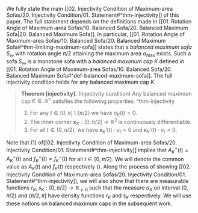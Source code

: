 We fully state the main [[02. Injectivity Condition of Maximum-area Sofas/20. Injectivity Condition/01. Statement#^thm-injectivity]] of this paper. The full statement depends on the definitions made in [[01. Rotation Angle of Maximum-area Sofas/10. Balanced Sofa/20. Balanced Maximum Sofa|20. Balanced Maximum Sofa]]. In particular, [[01. Rotation Angle of Maximum-area Sofas/10. Balanced Sofa/20. Balanced Maximum Sofa#^thm-limiting-maximum-sofa]] states that a _balanced maximum sofa_ $S_{\infty}$ with rotation angle $\pi/2$ attaining the maximum area $\alpha_{\max}$ exists. Such a sofa $S_{\infty}$ is a monotone sofa with a _balanced maximum cap_ $K$ defined in [[01. Rotation Angle of Maximum-area Sofas/10. Balanced Sofa/20. Balanced Maximum Sofa#^def-balanced-maximum-sofa]]. The full injectivity condition holds for any balanced maximum cap $K$.

> __Theorem [injectivity].__ (Injectivity condition) Any balanced maximum cap $K \in \mathcal{K}^\mathrm{c}$ satisfies the following properties. ^thm-injectivity
> 
> 1. For any $t \in [0, \pi] \setminus \left\{ \pi/2 \right\}$ we have $\sigma_K(t) = 0$.
> 2. The inner corner $\mathbf{x}_K : [0, \pi/2] \to \mathbb{R}^2$ is continuously differentiable.
> 3. For all $t \in (0, \pi/2)$, we have $\mathbf{x}_K'(t) \cdot u_t < 0$ and $\mathbf{x}_K'(t) \cdot v_t > 0$.

Note that (1) of[[02. Injectivity Condition of Maximum-area Sofas/20. Injectivity Condition/01. Statement#^thm-injectivity]] implies that $A_K^+(t) = A_K^-(t)$ and $f_K^+(t) = f_K^-(t)$ for all $t \in [0, \pi/2)$. We will denote the common value as $A_K(t)$ and $f_K(t)$ respectively (). Along the process of showing [[02. Injectivity Condition of Maximum-area Sofas/20. Injectivity Condition/01. Statement#^thm-injectivity]], we will also show that there are measurable functions $r_K, s_K : [0, \pi/2] \to \mathbb{R}_{\geq 0}$ such that the measure $\sigma_K$ on interval $[0, \pi/2)$ and $(\pi/2, \pi]$ have density functions $r_K$ and $s_K$ respectively. We will use these notions on balanced maximum caps in the subsequent work.